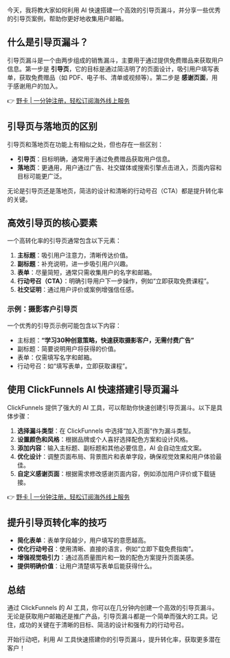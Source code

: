 今天，我将教大家如何利用 AI 快速搭建一个高效的引导页漏斗，并分享一些优秀的引导页案例，帮助你更好地收集用户邮箱。

## 什么是引导页漏斗？

引导页漏斗是一个由两步组成的销售漏斗，主要用于通过提供免费赠品来获取用户信息。第一步是 **引导页**，它的目标是通过简洁明了的页面设计，吸引用户填写表单，获取免费赠品（如 PDF、电子书、清单或视频等）。第二步是 **感谢页面**，用于感谢用户的加入。

👉 [野卡 | 一分钟注册，轻松订阅海外线上服务](https://bit.ly/bewildcard)

## 引导页与落地页的区别

引导页和落地页在功能上有相似之处，但也存在一些区别：

- **引导页**：目标明确，通常用于通过免费赠品获取用户信息。
- **落地页**：更通用，用户通过广告、社交媒体或搜索引擎点击进入，页面内容和目标可能更广泛。

无论是引导页还是落地页，简洁的设计和清晰的行动号召（CTA）都是提升转化率的关键。

## 高效引导页的核心要素

一个高转化率的引导页通常包含以下元素：

1. **主标题**：吸引用户注意力，清晰传达价值。
2. **副标题**：补充说明，进一步吸引用户兴趣。
3. **表单**：尽量简短，通常只需收集用户的名字和邮箱。
4. **行动号召（CTA）**：明确引导用户下一步操作，例如“立即获取免费课程”。
5. **社交证明**：通过用户评价或案例增强信任感。

### 示例：摄影客户引导页

一个优秀的引导页示例可能包含以下内容：

- 主标题：**“学习30种创意策略，快速获取摄影客户，无需付费广告”**
- 副标题：简要说明用户将获得的价值。
- 表单：仅需填写名字和邮箱。
- 行动号召：如“填写表单，立即获取课程”。

## 使用 ClickFunnels AI 快速搭建引导页漏斗

ClickFunnels 提供了强大的 AI 工具，可以帮助你快速创建引导页漏斗。以下是具体步骤：

1. **选择漏斗类型**：在 ClickFunnels 中选择“加入页面”作为漏斗类型。
2. **设置颜色和风格**：根据品牌或个人喜好选择配色方案和设计风格。
3. **添加内容**：输入主标题、副标题和其他必要信息，AI 会自动生成文案。
4. **优化设计**：调整页面布局、背景图片和表单字段，确保视觉效果和用户体验最佳。
5. **自定义感谢页面**：根据需求修改感谢页面内容，例如添加用户评价或下载链接。

👉 [野卡 | 一分钟注册，轻松订阅海外线上服务](https://bit.ly/bewildcard)

## 提升引导页转化率的技巧

- **简化表单**：表单字段越少，用户填写的意愿越高。
- **优化行动号召**：使用清晰、直接的语言，例如“立即下载免费指南”。
- **增强视觉吸引力**：通过高质量图片和一致的配色方案提升页面美感。
- **提供明确价值**：让用户清楚填写表单后能获得什么。

## 总结

通过 ClickFunnels 的 AI 工具，你可以在几分钟内创建一个高效的引导页漏斗。无论是获取用户邮箱还是推广产品，引导页漏斗都是一个简单而强大的工具。记住，成功的关键在于清晰的目标、简洁的设计和强有力的行动号召。

开始行动吧，利用 AI 工具快速搭建你的引导页漏斗，提升转化率，获取更多潜在客户！
